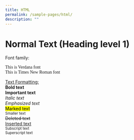 ```yaml
---
title: HTML
permalink: /sample-pages/html/
description: ""
---
```

<h1> Normal Text (Heading level 1) </h1>

Font family:
<div style="font-family:verdana">This is Verdana font</div>
<div style="font-family:Times New Roman">This is Times New Roman font</div>

<u>Text Formatting:<br></u>
<b>Bold text</b><br>
<strong>Important text</strong><br>
<i>Italic text</i><br>
<em>Emphasized text</em><br>
<mark>Marked text</mark><br>
<small>Smaller text</small><br>
<del>Deleted text</del><br>
<ins>Inserted text</ins><br>
<sub>Subscript text</sub><br>
<sup>Superscript text</sup>